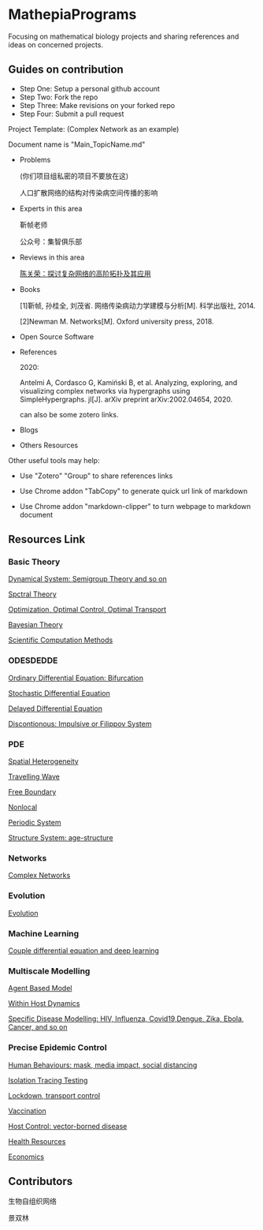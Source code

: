 # MathepiaPrograms

Focusing on mathematical biology projects and sharing references and ideas on concerned projects.

## Guides on contribution

- Step One: Setup a personal github account
- Step Two: Fork the repo
- Step Three: Make revisions on your forked repo
- Step Four: Submit a pull request

Project Template: (Complex Network as an example)

Document name is "Main_TopicName.md"

- Problems
  
  (你们项目组私密的项目不要放在这)

  人口扩散网络的结构对传染病空间传播的影响

- Experts in this area
  
  靳帧老师

  公众号：集智俱乐部

- Reviews in this area
  
  [陈关荣：探讨复杂网络的高阶拓扑及其应用](https://mp.weixin.qq.com/s/jhaTyxVjRTfSbBDjatBWFQ)

- Books
  
  [1]靳帧, 孙桂全, 刘茂省. 网络传染病动力学建模与分析[M]. 科学出版社, 2014.

  [2]Newman M. Networks[M]. Oxford university press, 2018.

- Open Source Software
  

- References
  
  2020:

  Antelmi A, Cordasco G, Kamiński B, et al. Analyzing, exploring, and visualizing complex networks via hypergraphs using SimpleHypergraphs. jl[J]. arXiv preprint arXiv:2002.04654, 2020.

  can also be some zotero links.

- Blogs
  
- Others Resources


Other useful tools may help:

- Use "Zotero" "Group" to share references links

- Use Chrome addon "TabCopy" to generate quick url link of markdown

- Use Chrome addon "markdown-clipper" to turn webpage to markdown document

## Resources Link
### Basic Theory

[Dynamical System: Semigroup Theory and so on](Basic%20Theory/Main_dynamic_system.md)

[Spctral Theory](Basic%20Theory/Main_spectral_theory.md)

[Optimization, Optimal Control, Optimal Transport](Basic%20Theory/Main_optimal.md)

[Bayesian Theory](Basic%20Theory/Main_bayesian.md)

[Scientific Computation Methods](Basic%20Theory/Main_numerical.md)

### ODESDEDDE

[Ordinary Differential Equation: Bifurcation](ODESDEDDE/Main_ode.md)

[Stochastic Differential Equation](ODESDEDDE/Main_sde.md)

[Delayed Differential Equation](ODESDEDDE/Main_dde.md)

[Discontionous: Impulsive or Filippov System](ODESDEDDE/Main_discontinous.md)
### PDE

[Spatial Heterogeneity](PDE/Main_spatial_heterogeneity.md)

[Travelling Wave](PDE/Main_travelling_wave.md)

[Free Boundary](PDE/Main_free_boundary.md)

[Nonlocal](PDE/Main_nonlocal.md)

[Periodic System](PDE/Main_periodic.md)

[Structure System: age-structure](PDE/Main_structure.md)

### Networks

[Complex Networks](/Complex%20Networks/Main_Complex_Networks.md)

### Evolution

[Evolution](/Evolution/Main_Evolution.md)


### Machine Learning

[Couple differential equation and deep learning](Machine%20Learning/Main_differential_equation_ML.md)



### Multiscale Modelling

[Agent Based Model](Multiscale%20Modelling/Main_agents.md)

[Within Host Dynamics](Multiscale%20Modelling/Main_withinhost.md)

[Specific Disease Modelling: HIV, Influenza, Covid19,Dengue, Zika, Ebola, Cancer, and so on](Multiscale%20Modelling/Main_specific_disease.md)

### Precise Epidemic Control

[Human Behaviours: mask, media impact, social distancing](Precise%20Epidemic%20Control/Main_human_bahaviours.md)

[Isolation Tracing Testing](Precise%20Epidemic%20Control/Main_isolation_tracing_testing.md)

[Lockdown, transport control](Precise%20Epidemic%20Control/Main_lockdown.md)

[Vaccination](Precise%20Epidemic%20Control/Main_vaccine.md)

[Host Control: vector-borned disease](Precise%20Epidemic%20Control/Main_host_control.md)

[Health Resources](Precise%20Epidemic%20Control/Main_health_resource.md)

[Economics](Precise%20Epidemic%20Control/Main_economics.md)

## Contributors

生物自组织网络

景双林